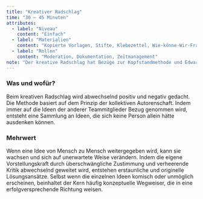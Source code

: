 ```yaml
---
title: "Kreativer Radschlag"
time: "30 – 45 Minuten"
attributes:
  - label: "Niveau"
    content: "Einfach"
  - label: "Materialien"
    content: "Kopierte Vorlagen, Stifte, Klebezettel, Wie-könne-Wir-Frage"
  - label: "Rollen"
    content: "Moderation, Dokumentation, Zeitmanagement"
note: "Der kreative Radschlag hat Bezüge zur Kopfstandmethode und Edward de Bonos Provokationstechnik, die in vielen Variationen existiert. Durch mentale Provokationen wird gewohntes Denken aus eingefahrenen Bahnen geworfen und im Gehirn weniger genutzte Synapsen aktiviert."
---
```


### Was und wofür?

Beim kreativen Radschlag wird abwechselnd positiv und negativ gedacht. Die Methode basiert auf dem Prinzip der kollektiven Autorenschaft. Indem immer auf die Ideen der anderer Teammitglieder Bezug genommen wird, entsteht eine Sammlung an Ideen, die sich keine Person allein hätte ausdenken können.

### Mehrwert

Wenn eine Idee von Mensch zu Mensch weitergegeben wird, kann sie wachsen und sich auf unerwartete Weise verändern. Indem die eigene Vorstellungskraft durch überschwängliche Zustimmung und verheerende Kritik abwechselnd geweitet wird, entstehen erstaunliche und originelle Lösungsansätze. Selbst wenn die einzelnen Ideen komisch oder unmöglich erscheinen, beinhaltet der Kern häufig konzeptuelle Wegweiser, die in eine erfolgversprechende Richtung weisen.
